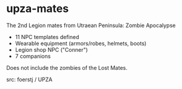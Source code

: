 # upza-mates

The 2nd Legion mates from Utraean Peninsula: Zombie Apocalypse
- 11 NPC templates defined
- Wearable equipment (armors/robes, helmets, boots)
- Legion shop NPC ("Conner")
- 7 companions

Does not include the zombies of the Lost Mates.

src: foerstj / UPZA
